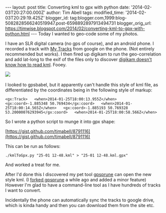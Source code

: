 \--- layout: post title: Converting kml to gpx with python date: '2014-02-03T20:27:00.000Z' author: Tim Abell tags: modified\_time: '2014-02-03T20:29:19.425Z' blogger\_id: tag:blogger.com,1999:blog-5082828566240519947.post-6598892897913494731 blogger\_orig\_url: https://timwise.blogspot.com/2014/02/converting-kml-to-gpx-with-python.html --- Today I wanted to geo-code some of my photos.  
  
I have an SLR digital camera (no gps of course), and an android phone. I recorded a track with [My Tracks](https://play.google.com/store/apps/details?id=com.google.android.maps.mytracks) from google on the phone. (Not entirely recommended but works). I then fired up digikam to run the geo-correlation and add lat-long to the exif of the files only to discover [digikam doesn't know how to read kml](http://community.kde.org/Digikam/GSoC2010/ReverseGeocoding#TODO_Later_versions). Fooey.  
  

[![](https://farm4.staticflickr.com/3756/12293521763_bfebeeaa41_n.jpg)](https://secure.flickr.com/photos/tim_abell/12293521763/) 

  
I looked to gpsbabel, but it apparently can't handle this style of kml file, as differentiated by the coordinates being in the following style of markup:  
  
`<gx:Track>  
<when>2014-01-25T18:00:13.955Z</when>  
<gx:coord>-1.885348 50.769434</gx:coord>  
<when>2014-01-25T18:00:14.565Z</when>  
<gx:coord>-1.885193 50.769328 53.20000076293945</gx:coord>  
<when>2014-01-25T18:00:58.566Z</when>`  

  
So I wrote a python script to munge it into gpx shape:

  

[https://gist.github.com/timabell/8791116](https://gist.github.com/timabell/8791116)  
  
This can be run as follows:  
  
`./kmlToGpx.py "25-01 12-48.kml" > "25-01 12-48.kml.gpx"`  
  
And worked a treat for me.  
  
After I'd done this I discovered my pet tool [gpsprune](http://activityworkshop.net/software/gpsprune/index.html) can open the new style kml. (I [forked gpsprune](https://github.com/timabell/gpsprune) a while ago and added a minor feature) However I'm glad to have a command-line tool as I have hundreds of tracks I want to convert.  
  
Incidentally the phone can automatically sync the tracks to google drive, which is kinda handy and then you can download them from the site etc.